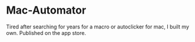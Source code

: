 # Mac-Automator
Tired after searching for years for a macro or autoclicker for mac, I built my own. Published on the app store.
